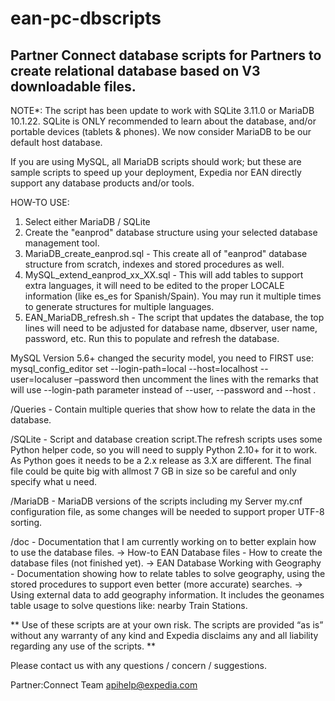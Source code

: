 ean-pc-dbscripts
================

Partner Connect database scripts for Partners to create relational database based on V3 downloadable files.
-----------------------------------------------------------------------------------------------------------

NOTE*: The script has been update to work with SQLite 3.11.0 or MariaDB 10.1.22. SQLite is ONLY recommended to learn about the database, and/or portable devices (tablets & phones). We now consider MariaDB to be our default host database.

If you are using MySQL, all MariaDB scripts should work; but these are sample scripts to speed up your deployment, Expedia nor EAN directly support any database products and/or tools.

HOW-TO USE:
1. Select either MariaDB / SQLite
2. Create the "eanprod" database structure using your selected database management tool.
1. MariaDB_create_eanprod.sql - This create all of "eanprod" database structure from scratch, indexes and stored procedures as well.
2. MySQL_extend_eanprod_xx_XX.sql - This will add tables to support extra languages, it will need to be edited to the proper LOCALE information (like es_es for Spanish/Spain). You may run it multiple times to generate structures for multiple languages.
3. EAN_MariaDB_refresh.sh - The script that updates the database, the top lines will need to be adjusted for database name, dbserver, user name, password, etc. Run this to populate and refresh the database.

 MySQL Version 5.6+ changed the security model, you need to FIRST use:
 mysql_config_editor set --login-path=local --host=localhost --user=localuser –password
 then uncomment the lines with the remarks that will use --login-path parameter instead of --user, --password and --host .

/Queries - Contain multiple queries that show how to relate the data in the database.

/SQLite - Script and database creation script.The refresh scripts uses some Python helper code, so you will need to supply Python 2.10+ for it to work. As Python goes it needs to be a 2.x release as 3.X are different. The final file could be quite big with allmost 7 GB in size so be careful and only specify what u need. 

/MariaDB - MariaDB versions of the scripts including my Server my.cnf configuration file, as some changes will be needed to support proper UTF-8 sorting.

/doc - Documentation that I am currently working on to better explain how to use the database files.
-> How-to EAN Database files - How to create the database files (not finished yet).
-> EAN Database Working with Geography - Documentation showing how to relate tables to solve geography, using the stored procedures to support even better (more accurate) searches. 
-> Using external data to add geography information. It includes the geonames table usage to solve questions like: nearby Train Stations.


** Use of these scripts are at your own risk. The scripts are provided “as is” without any warranty of any kind and Expedia disclaims any and all liability regarding any use of the scripts. **

Please contact us with any questions / concern / suggestions.

Partner:Connect Team
apihelp@expedia.com
